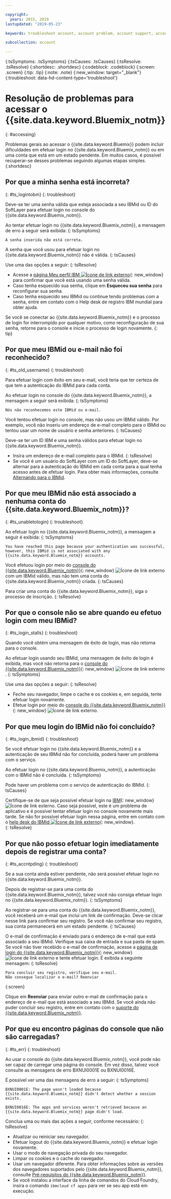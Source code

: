 ```yaml
---

copyright:
  years: 2015, 2019
lastupdated: "2019-05-23"

keywords: troubleshoot account, account problem, account support, account help, account error, access error, login error, error message

subcollection: account

---
```


{:tsSymptoms: .tsSymptoms}
{:tsCauses: .tsCauses}
{:tsResolve: .tsResolve}
{:shortdesc: .shortdesc}
{:codeblock: .codeblock}
{:screen: .screen}
{:tip: .tip}
{:note: .note}
{:new_window: target="_blank"}
{:troubleshoot: data-hd-content-type='troubleshoot'}


# Resolução de problemas para acessar o {{site.data.keyword.Bluemix_notm}}
{: #accessing}

Problemas gerais ao acessar o {{site.data.keyword.Bluemix}} podem incluir dificuldades em efetuar login no {{site.data.keyword.Bluemix_notm}} ou em uma conta que está em um estado pendente. Em muitos casos, é possível recuperar-se desses problemas seguindo algumas etapas simples.
{:shortdesc}


## Por que a minha senha está incorreta?
{: #ts_logintobm}
{: troubleshoot}

Deve-se ter uma senha válida que esteja associada a seu IBMid ou ID do SoftLayer para efetuar login no console do {{site.data.keyword.Bluemix_notm}}.

Ao tentar efetuar login no {{site.data.keyword.Bluemix_notm}}, a mensagem de erro a seguir será exibida:
{: tsSymptoms}

`A senha inserida não está correta.`

A senha que você usou para efetuar login no {{site.data.keyword.Bluemix_notm}} não é válida.
{: tsCauses}

Use uma das opções a seguir:
{: tsResolve}
 * Acesse a [página Meu perfil IBM ![Ícone de link externo](../icons/launch-glyph.svg "Ícone de link externo")](https://myibm.ibm.com/dashboard/){: new_window} para confirmar que você está usando uma senha válida.
 * Caso tenha esquecido sua senha, clique em **Esqueceu sua senha** para reconfigurar sua senha.
 * Caso tenha esquecido seu IBMid ou continue tendo problemas com a senha, entre em contato com o Help desk de registro IBM mundial para obter ajuda.

Se você se conectar ao {{site.data.keyword.Bluemix_notm}} e o processo de login for interrompido por qualquer motivo, como reconfiguração de sua senha, retorne para o console e inicie o processo de login novamente.
{: tip}


## Por que meu IBMid ou e-mail não foi reconhecido?
{: #ts_old_username}
{: troubleshoot}

Para efetuar login com êxito em seu e-mail, você teria que ter certeza de que tem a autenticação do IBMid para cada conta.

Ao efetuar login no console do {{site.data.keyword.Bluemix_notm}}, a mensagem a seguir será exibida:
{: tsSymptoms}

`Nós não reconhecemos este IBMid ou e-mail. `

Você tentou efetuar login no console, mas não usou um IBMid válido. Por exemplo, você não inseriu um endereço de e-mail completo para o IBMid ou tentou usar um nome de usuário e senha anteriores.
{: tsCauses}

Deve-se ter um ID IBM e uma senha válidos para efetuar login no
{{site.data.keyword.Bluemix_notm}}.

 * Insira um endereço de e-mail completo para o IBMid.
 {: tsResolve}
 * Se você é um usuário do SoftLayer com um ID do SoftLayer, deve-se alternar para a autenticação do IBMid em cada conta para a qual tenha acesso antes de efetuar login. Para obter mais informações, consulte [Alternando para o IBMid](/docs/account?topic=account-unifyingaccounts).


## Por que meu IBMid não está associado a nenhuma conta do {{site.data.keyword.Bluemix_notm}}?
{: #ts_unabletologin}
{: troubleshoot}

Ao efetuar login no {{site.data.keyword.Bluemix_notm}}, a mensagem a seguir é exibida:
{: tsSymptoms}

`You have reached this page because your authentication was successful, however, this IBMid is not associated with any  {{site.data.keyword.Bluemix_notm}} accounts.`

Você efetuou login por meio do [console do {{site.data.keyword.Bluemix_notm}}](https://{DomainName}){: new_window} ![Ícone de link externo](../icons/launch-glyph.svg "Ícone de link externo") com um IBMid válido, mas não tem uma conta do {{site.data.keyword.Bluemix_notm}} criada.
{: tsCauses}

Para criar uma conta do {{site.data.keyword.Bluemix_notm}}, siga o processo de inscrição.
{: tsResolve}


## Por que o console não se abre quando eu efetuo login com meu IBMid?
{: #ts_login_stalls}
{: troubleshoot}

Quando você obtém uma mensagem de êxito de login, mas não retorna para o console.

Ao efetuar login usando seu IBMid, uma mensagem de êxito de login é exibida, mas você não retorna para o [console do {{site.data.keyword.Bluemix_notm}}](https://{DomainName}){: new_window} ![Ícone de link externo](../icons/launch-glyph.svg "Ícone de link externo").
{: tsSymptoms}

Use uma das opções a seguir:
{: tsResolve}
 * Feche seu navegador, limpe o cache e os cookies e, em seguida, tente efetuar login novamente.
 * Efetue login por meio do [console do {{site.data.keyword.Bluemix_notm}}](https://{DomainName}){: new_window} ![Ícone de link externo](../icons/launch-glyph.svg "Ícone de link externo").


## Por que meu login do IBMid não foi concluído?
{: #ts_login_ibmid}
{: troubleshoot}

Se você efetuar login no {{site.data.keyword.Bluemix_notm}} e a autenticação de seu IBMid não for concluída, poderá haver um problema com o serviço.

Ao efetuar login no {{site.data.keyword.Bluemix_notm}}, a autenticação com o IBMid não é concluída.
{: tsSymptoms}

Pode haver um problema com o serviço de autenticação do IBMid.
{: tsCauses}

Certifique-se de que seja possível efetuar login na [IBM](https://idaas.iam.ibm.com/idaas/mtfim/sps/authsvc?PolicyId=urn:ibm:security:authentication:asf:basicldapuser){: new_window} ![Ícone de link externo](../icons/launch-glyph.svg "Ícone de link externo"). Caso seja possível, este é um problema de aplicativo e é possível tentar efetuar login no console novamente mais tarde. Se não for possível efetuar login nessa página, entre em contato com o [help desk do IBMid ![Ícone de link externo](../icons/launch-glyph.svg "Ícone de link externo")](https://www.ibm.com/ibmid/myibm/help/us/helpdesk.html){: new_window}.  
{: tsResolve}


## Por que não posso efetuar login imediatamente depois de registrar uma conta?
{: #ts_accntpding}
{: troubleshoot}

Se a sua conta ainda estiver pendente, não será possível efetuar login no {{site.data.keyword.Bluemix_notm}}.

Depois de registrar-se para uma conta do {{site.data.keyword.Bluemix_notm}}, talvez
você não consiga efetuar login no {{site.data.keyword.Bluemix_notm}}.
{: tsSymptoms}

Ao registrar-se para uma conta do {{site.data.keyword.Bluemix_notm}}, você receberá
um e-mail que inclui um link de confirmação. Deve-se clicar nesse link para confirmar seu registro. Se
você não confirmar seu registro, sua conta permanecerá em um estado pendente.
{: tsCauses}

O e-mail de confirmação é enviado para o endereço de e-mail que está associado a seu IBMid. Verifique sua caixa de entrada e sua pasta de spam. Se você não tiver recebido o e-mail de confirmação, acesse a [página de login do {{site.data.keyword.Bluemix_notm}}](https://cloud.ibm.com/){: new_window}![Ícone de link externo](../icons/launch-glyph.svg "Ícone de link externo") e tente efetuar login. É exibida a seguinte mensagem:
{: tsResolve}

```
Para concluir seu registro, verifique seu e-mail.
Não consegue localizar o e-mail? Reenviar
```
{:screen}

Clique em **Reenviar** para enviar outro e-mail de confirmação para o endereço de e-mail que está associado a seu IBMid. Se você ainda não puder concluir seu registro, entre em contato com o [suporte do {{site.data.keyword.Bluemix_notm}}](/docs/get-support?topic=get-support-getting-customer-support).  


## Por que eu encontro páginas do console que não são carregadas?
{: #ts_err}
{: troubleshoot}

Ao usar o console do {{site.data.keyword.Bluemix_notm}}, você pode não ser capaz de carregar uma página do console. Em vez disso, talvez você consulte as mensagens de erro BXNUI0001E ou BXNUI0016E.

É possível ver uma das mensagens de erro a seguir:
{: tsSymptoms}

`BXNUI0001E: The page wasn't loaded because {{site.data.keyword.Bluemix_notm}} didn't detect whether a session exists.`

`BXNUI0016E: The apps and services weren't retrieved because an {{site.data.keyword.Bluemix_notm}} page didn't load.`

Conclua uma ou mais das ações a seguir, conforme necessário:
{: tsResolve}

  * Atualizar ou reiniciar seu navegador.
  * Efetuar logout do {{site.data.keyword.Bluemix_notm}} e
efetuar login novamente.
  * Usar o modo de navegação privada do seu navegador.
  * Limpar os cookies e o cache do navegador.
  * Usar um navegador diferente. Para obter informações sobre as versões dos navegadores suportados pelo {{site.data.keyword.Bluemix_notm}}, consulte [Pré-requisitos do {{site.data.keyword.Bluemix_notm}}](/docs/overview?topic=overview-prereqs-platform).
  * Se você instalou a interface da linha de comandos do Cloud Foundry, insira o comando `ibmcloud cf apps` para ver se seu app está em execução.
